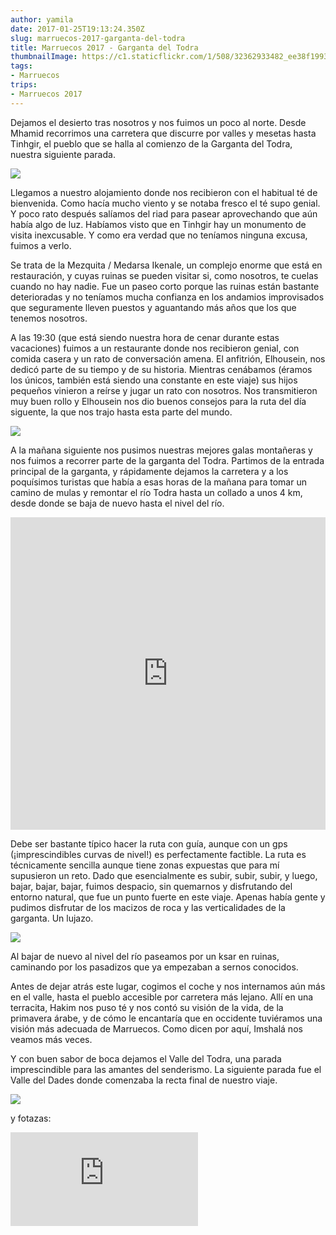 ```yaml
---
author: yamila
date: 2017-01-25T19:13:24.350Z
slug: marruecos-2017-garganta-del-todra
title: Marruecos 2017 - Garganta del Todra
thumbnailImage: https://c1.staticflickr.com/1/508/32362933482_ee38f1993c_c.jpg
tags:
- Marruecos
trips:
- Marruecos 2017
---
```


Dejamos el desierto tras nosotros y nos fuimos un poco al norte. Desde Mhamid recorrimos una carretera que discurre por valles y mesetas hasta Tinhgir, el pueblo que se halla al comienzo de la Garganta del Todra, nuestra siguiente parada.

<img src="https://c1.staticflickr.com/1/508/32362933482_ee38f1993c_c.jpg" />

Llegamos a nuestro alojamiento donde nos recibieron con el habitual té de bienvenida. Como hacía mucho viento y se notaba fresco el té supo genial. Y poco rato después salíamos del riad para pasear aprovechando que aún había algo de luz. Habíamos visto que en Tinhgir hay un monumento de visita inexcusable. Y como era verdad que no teníamos ninguna excusa, fuimos a verlo.

Se trata de la Mezquita / Medarsa Ikenale, un complejo enorme que está en restauración, y cuyas ruinas se pueden visitar si, como nosotros, te cuelas cuando no hay nadie. Fue un paseo corto porque las ruinas están bastante deterioradas y no teníamos mucha confianza en los andamios improvisados que seguramente lleven puestos y aguantando más años que los que tenemos nosotros.

A las 19:30 (que está siendo nuestra hora de cenar durante estas vacaciones) fuimos a un restaurante donde nos recibieron genial, con comida casera y un rato de conversación amena. El anfitrión, Elhousein, nos dedicó parte de su tiempo y de su historia. Mientras cenábamos (éramos los únicos, también está siendo una constante en este viaje) sus hijos pequeños vinieron a reírse y jugar un rato con nosotros. Nos transmitieron muy buen rollo y Elhousein nos dio buenos consejos para la ruta del día siguente, la que nos trajo hasta esta parte del mundo.

<img src="https://c1.staticflickr.com/1/655/32362932832_b02f181694_c.jpg" />

A la mañana siguiente nos pusimos nuestras mejores galas montañeras y nos fuimos a recorrer parte de la garganta del Todra. Partimos de la entrada principal de la garganta, y rápidamente dejamos la carretera y a los poquísimos turistas que había a esas horas de la mañana para tomar un camino de mulas y remontar el río Todra hasta un collado a unos 4 km, desde donde se baja de nuevo hasta el nivel del río.

<iframe src="https://yamila-moreno.github.io/routes/#14/31.5804/-5.5910" width="100%" height="500px" frameborder="0"></iframe>

Debe ser bastante típico hacer la ruta con guía, aunque con un gps (¡imprescindibles curvas de nivel!) es perfectamente factible. La ruta es técnicamente sencilla aunque tiene zonas expuestas que para mí supusieron un reto. Dado que esencialmente es subir, subir, subir, y luego, bajar, bajar, bajar, fuimos despacio, sin quemarnos y disfrutando del entorno natural, que fue un punto fuerte en este viaje. Apenas había gente y pudimos disfrutar de los macizos de roca y las verticalidades de la garganta. Un lujazo.

<img src="https://c1.staticflickr.com/1/495/32515256025_7020e711d0_c.jpg" />

Al bajar de nuevo al nivel del río paseamos por un ksar en ruinas, caminando por los pasadizos que ya empezaban a sernos conocidos.

Antes de dejar atrás este lugar, cogimos el coche y nos internamos aún más en el valle, hasta el pueblo accesible por carretera más lejano. Allí en una terracita, Hakim nos puso té  y nos contó su visión de la vida, de la primavera árabe, y de cómo le encantaría que en occidente tuviéramos una visión más adecuada de Marruecos. Como dicen por aquí, Imshalá nos veamos más veces.

Y con buen sabor de boca dejamos el Valle del Todra, una parada imprescindible para las amantes del senderismo. La siguiente parada fue el Valle del Dades donde comenzaba la recta final de nuestro viaje.

<img src="https://c1.staticflickr.com/1/384/32136307460_d00f18a473_c.jpg" />

y fotazas:

<div class='embed-container'><iframe src='https://www.flickr.com/photos/125687915@N08/albums/72157679463884046/player' frameborder='0' allowfullscreen webkitallowfullscreen mozallowfullscreen oallowfullscreen msallowfullscreen></iframe></div>
